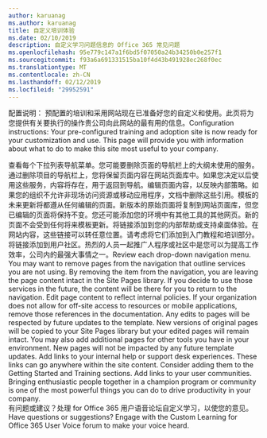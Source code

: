 ```yaml
---
author: karuanag
ms.author: karuanag
title: 自定义培训体验
ms.date: 02/10/2019
description: 自定义学习问题信息的 Office 365 常见问题
ms.openlocfilehash: 95e779c147a1f6bd5f07050a24b34250b0e257f1
ms.sourcegitcommit: f93a6a691331515ba10f4d43b491928ec268f0ec
ms.translationtype: MT
ms.contentlocale: zh-CN
ms.lasthandoff: 02/12/2019
ms.locfileid: "29952591"
---
```

<span data-ttu-id="0dc84-p101">配置说明： 预配置的培训和采用网站现在已准备好您的自定义和使用。此页将为您提供有关要执行的操作贵公司向此网站的最有用的信息。</span><span class="sxs-lookup"><span data-stu-id="0dc84-p101">Configuration instructions: Your pre-configured training and adoption site is now ready for your customization and use. This page will provide you with information about what to do to make this site most useful to your company.</span></span>

<span data-ttu-id="0dc84-p102">查看每个下拉列表导航菜单。您可能要删除页面的导航栏上的大纲未使用的服务。通过删除项目的导航栏上，您将保留页面内容在网站页面库中。如果您决定以后使用这些服务，内容将存在，用于返回到导航。编辑页面内容，以反映内部策略。如果您的组织不允许非现场访问资源或移动应用程序，文档中删除这些引用。模板的未来更新将都遵从任何编辑的页面。新版本的原始页面将复制到网站页面库，但您已编辑的页面将保持不变。您还可能添加您的环境中有其他工具的其他网页。新的页面不会受到任何将来模板更新。将链接添加到您的内部帮助或支持桌面体验。在网站内容，这些链接可以转任意位置。请考虑将它们添加到入门教程和培训部分。将链接添加到用户社区。热烈的人员一起推广人程序或社区中是您可以为提高工作效率，公司内的最强大事情之一。</span><span class="sxs-lookup"><span data-stu-id="0dc84-p102">Review each drop-down navigation menu. You may want to remove pages from the navigation that outline services you are not using. By removing the item from the navigation, you are leaving the page content intact in the Site Pages library. If you decide to use those services in the future, the content will be there for you to return to the navigation. Edit page content to reflect internal policies. If your organization does not allow for off-site access to resources or mobile applications, remove those references in the documentation. Any edits to pages will be respected by future updates to the template. New versions of original pages will be copied to your Site Pages library but your edited pages will remain intact. You may also add additional pages for other tools you have in your environment. New pages will not be impacted by any future template updates. Add links to your internal help or support desk experiences. These links can go anywhere within the site content. Consider adding them to the Getting Started and Training sections. Add links to your user communities. Bringing enthusiastic people together in a champion program or community is one of the most powerful things you can do to drive productivity in your company.</span></span>  
<span data-ttu-id="0dc84-p103">有问题或建议？处理 for Office 365 用户语音论坛自定义学习，以使您的意见。</span><span class="sxs-lookup"><span data-stu-id="0dc84-p103">Have questions or suggestions? Engage with the Custom Learning for Office 365 User Voice forum to make your voice heard.</span></span> 